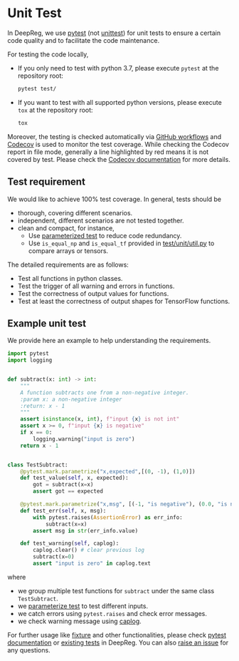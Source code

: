 # Unit Test

In DeepReg, we use [pytest](https://docs.pytest.org/en/stable/) (not
[unittest](https://docs.python.org/3/library/unittest.html)) for unit tests to ensure a
certain code quality and to facilitate the code maintenance.

For testing the code locally,

- If you only need to test with python 3.7, please execute `pytest` at the repository
  root:

  ```bash
  pytest test/
  ```

- If you want to test with all supported python versions, please execute `tox` at the
  repository root:

  ```bash
  tox
  ```

Moreover, the testing is checked automatically via
[GitHub workflows](https://github.com/DeepRegNet/DeepReg/actions) and
[Codecov](https://codecov.io/gh/DeepRegNet/DeepReg) is used to monitor the test
coverage. While checking the Codecov report in file mode, generally a line highlighted
by red means it is not covered by test. Please check the
[Codecov documentation](https://docs.codecov.io/docs/viewing-source-code) for more
details.

## Test requirement

We would like to achieve 100% test coverage. In general, tests should be

- thorough, covering different scenarios.
- independent, different scenarios are not tested together.
- clean and compact, for instance,
  - Use [parameterized test](https://docs.pytest.org/en/stable/example/parametrize.html)
    to reduce code redundancy.
  - Use `is_equal_np` and `is_equal_tf` provided in
    [test/unit/util.py](https://github.com/DeepRegNet/DeepReg/blob/main/test/unit/util.py)
    to compare arrays or tensors.

The detailed requirements are as follows:

- Test all functions in python classes.
- Test the trigger of all warning and errors in functions.
- Test the correctness of output values for functions.
- Test at least the correctness of output shapes for TensorFlow functions.

## Example unit test

We provide here an example to help understanding the requirements.

```python
import pytest
import logging


def subtract(x: int) -> int:
    """
    A function subtracts one from a non-negative integer.
    :param x: a non-negative integer
    :return: x - 1
    """
    assert isinstance(x, int), f"input {x} is not int"
    assert x >= 0, f"input {x} is negative"
    if x == 0:
        logging.warning("input is zero")
    return x - 1


class TestSubtract:
    @pytest.mark.parametrize("x,expected",[(0, -1), (1,0)])
    def test_value(self, x, expected):
        got = subtract(x=x)
        assert got == expected

    @pytest.mark.parametrize("x,msg", [(-1, "is negative"), (0.0, "is not int")])
    def test_err(self, x, msg):
        with pytest.raises(AssertionError) as err_info:
            subtract(x=x)
        assert msg in str(err_info.value)

    def test_warning(self, caplog):
        caplog.clear() # clear previous log
        subtract(x=0)
        assert "input is zero" in caplog.text
```

where

- we group multiple test functions for `subtract` under the same class `TestSubtract`.
- we [parameterize test](https://docs.pytest.org/en/stable/example/parametrize.html) to
  test different inputs.
- we catch errors using `pytest.raises` and check error messages.
- we check warning message using
  [caplog](https://docs.pytest.org/en/stable/logging.html).

For further usage like [fixture](https://docs.pytest.org/en/stable/fixture.html) and
other functionalities, please check
[pytest documentation](https://docs.pytest.org/en/stable/index.html) or
[existing tests](https://github.com/DeepRegNet/DeepReg/tree/main/test/unit) in DeepReg.
You can also [raise an issue](https://github.com/DeepRegNet/DeepReg/issues/new/choose)
for any questions.
